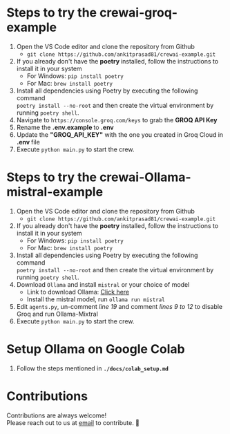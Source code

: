 # Steps to try the crewai-groq-example

1. Open the VS Code editor and clone the repository from Github <br>
    - `git clone https://github.com/ankitprasad81/crewai-example.git`
2. If you already don't have the <b> poetry </b> installed, follow the instructions to install it in your system <br>
    - For Windows: <code>pip install poetry</code>
    - For Mac: <code>brew install poetry</code><br>
3. Install all dependencies using Poetry by executing the following command<br>
   <code>poetry install --no-root</code> and then create the virtual environment by running <code>poetry shell</code>.
4. Navigate to `https://console.groq.com/keys` to grab the <b> GROQ API Key </b>
5. Rename the <b> .env.example </b> to <b>.env</b>
6. Update the <b>"GROQ_API_KEY"</b> with the one you created in Groq Cloud in <b> .env </b> file
7. Execute <code>python main.py</code> to start the crew.


# Steps to try the crewai-Ollama-mistral-example

1. Open the VS Code editor and clone the repository from Github <br>
    - `git clone https://github.com/ankitprasad81/crewai-example.git`
2. If you already don't have the <b> poetry </b> installed, follow the instructions to install it in your system <br>
    - For Windows: <code>pip install poetry</code>
    - For Mac: <code>brew install poetry</code><br>
3. Install all dependencies using Poetry by executing the following command<br>
   <code>poetry install --no-root</code> and then create the virtual environment by running <code>poetry shell</code>.
4. Download `Ollama` and install `mistral` or your choice of model
    - Link to download Ollama: <a href="https://ollama.com/download"> Click here </a>
    - Install the mistral model, run `ollama run mistral`
5. Edit <code>agents.py</code>, un-comment <i>line 19</i> and comment <i>lines 9 to 12</i> to disable Groq and run Ollama-Mixtral
6. Execute <code>python main.py</code> to start the crew.

# Setup Ollama on Google Colab

1. Follow the steps mentioned in <b><code>./docs/colab_setup.md</code></b>

# Contributions

Contributions are always welcome! <br>
Please reach out to us at <a href="mailto:trywithninja@gmail.com">email</a> to contribute. 🌟